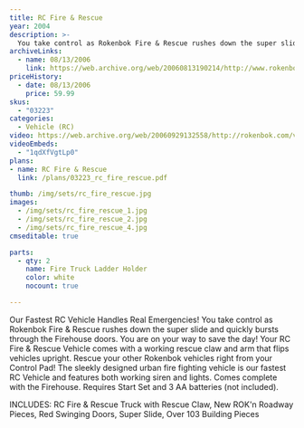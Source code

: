 ```yaml
---
title: RC Fire & Rescue
year: 2004
description: >-
  You take control as Rokenbok Fire & Rescue rushes down the super slide and quickly bursts through the Firehouse doors. You are on your way to save the day! Your RC Fire & Rescue Vehicle comes with a working rescue claw and arm that flips vehicles upright. Rescue your other Rokenbok vehicles right from your Control Pad!
archiveLinks:
  - name: 08/13/2006
    link: https://web.archive.org/web/20060813190214/http://www.rokenbok.com/catalog/pd_03223.html
priceHistory:
  - date: 08/13/2006
    price: 59.99
skus:
  - "03223"
categories: 
  - Vehicle (RC)
video: https://web.archive.org/web/20060929132558/http://rokenbok.com/vids/FireRok307KbSec.wmv
videoEmbeds:
  - "1qdXfVgtLp0"
plans:
- name: RC Fire & Rescue
  link: /plans/03223_rc_fire_rescue.pdf

thumb: /img/sets/rc_fire_rescue.jpg
images:
  - /img/sets/rc_fire_rescue_1.jpg
  - /img/sets/rc_fire_rescue_2.jpg
  - /img/sets/rc_fire_rescue_4.jpg
cmseditable: true

parts:
  - qty: 2
    name: Fire Truck Ladder Holder
    color: white
    nocount: true

---
```

Our Fastest RC Vehicle Handles Real Emergencies!
You take control as Rokenbok Fire & Rescue rushes down the super slide and quickly bursts through the Firehouse doors. You are on your way to save the day! Your RC Fire & Rescue Vehicle comes with a working rescue claw and arm that flips vehicles upright. Rescue your other Rokenbok vehicles right from your Control Pad! The sleekly designed urban fire fighting vehicle is our fastest RC Vehicle and features both working siren and lights. Comes complete with the Firehouse. Requires Start Set and 3 AA batteries (not included).

INCLUDES:
RC Fire & Rescue Truck with Rescue Claw, New ROK'n Roadway Pieces, Red Swinging Doors, Super Slide, Over 103 Building Pieces
